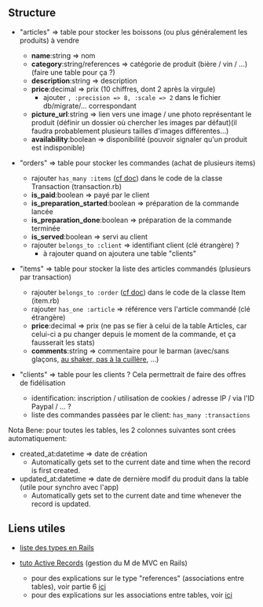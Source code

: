 Structure
---------

* "articles" => table pour stocker les boissons (ou plus généralement les produits) à vendre
    * __name__:string => nom
    * __category__:string/references => catégorie de produit (bière / vin / ...)(faire une table pour ça ?)
    * __description__:string => description
    * __price__:decimal => prix (10 chiffres, dont 2 après la virgule)
        * ajouter `, :precision => 8, :scale => 2` dans le fichier db/migrate/... correspondant
    * __picture_url__:string => lien vers une image / une photo représentant le produit (définir un dossier où chercher les images par défaut)(il faudra probablement plusieurs tailles d'images différentes...)
    * __availability__:boolean => disponibilité (pouvoir signaler qu'un produit est indisponible)
        

* "orders" => table pour stocker les commandes (achat de plusieurs items)
    * rajouter `has_many :items` ([cf doc](http://api.rubyonrails.org/classes/ActiveRecord/Associations/ClassMethods.html#method-i-has_many)) dans le code de la classe Transaction (transaction.rb)
    * __is_paid__:boolean                => payé par le client
    * __is_preparation_started__:boolean => préparation de la commande lancée
    * __is_preparation_done__:boolean    => préparation de la commande terminée
    * __is_served__:boolean              => servi au client
    * rajouter `belongs_to :client` => identifiant client (clé étrangère) ?
        * à rajouter quand on ajoutera une table "clients"


* "items" => table pour stocker la liste des articles commandés (plusieurs par transaction)
    * rajouter `belongs_to :order` ([cf doc](http://api.rubyonrails.org/classes/ActiveRecord/Associations/ClassMethods.html#method-i-belongs_to)) dans le code de la classe Item (item.rb)
    * rajouter `has_one :article` => référence vers l'article commandé (clé étrangère)
    * __price__:decimal => prix (ne pas se fier à celui de la table Articles, car celui-ci a pu changer depuis le moment de la commande, et ça fausserait les stats)
    * __comments__:string => commentaire pour le barman (avec/sans glaçons, [au shaker, pas à la cuillère](https://www.youtube.com/watch?v=OUUq5mRCimo), ...)


* "clients" => table pour les clients ? Cela permettrait de faire des offres de fidélisation
    * identification: inscription / utilisation de cookies / adresse IP / via l'ID Paypal / ... ?
    * liste des commandes passées par le client: `has_many :transactions`


Nota Bene: pour toutes les tables, les 2 colonnes suivantes sont crées automatiquement:

* created_at:datetime => date de création
    * Automatically gets set to the current date and time when the record is first created.
* updated_at:datetime => date de dernière modif du produit dans la table (utile pour synchro avec l'app)
    * Automatically gets set to the current date and time whenever the record is updated.



Liens utiles
------------
* [liste des types en Rails](http://stackoverflow.com/questions/3260345/list-of-rails-model-types)

* [tuto Active Records](http://guides.rubyonrails.org/active_record_basics.html) (gestion du M de MVC en Rails)
	* pour des explications sur le type "references" (associations entre tables), voir partie 6 [ici](http://guides.rubyonrails.org/getting_started.html)
    * pour des explications sur les associations entre tables, voir [ici](http://guides.rubyonrails.org/association_basics.html)

